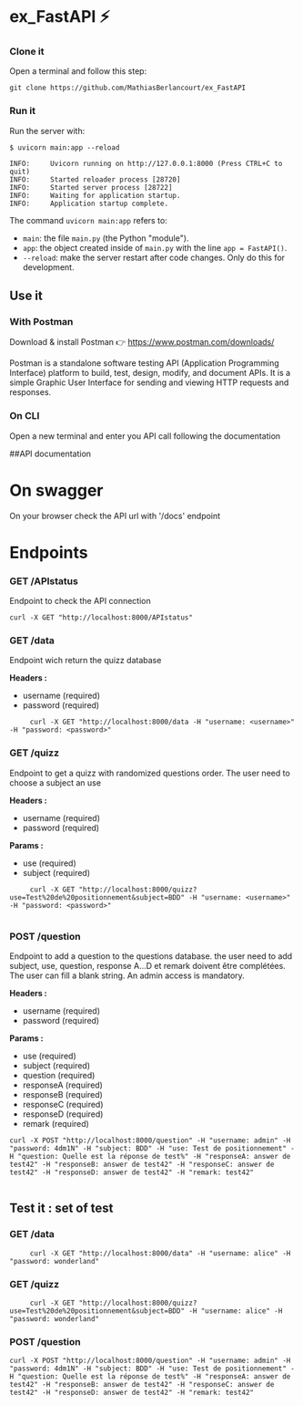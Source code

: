 # ex_FastAPI ⚡️

### Clone it

Open a terminal and follow this step:

```console
git clone https://github.com/MathiasBerlancourt/ex_FastAPI

```

### Run it

Run the server with:

<div class="termy">

```console
$ uvicorn main:app --reload

INFO:     Uvicorn running on http://127.0.0.1:8000 (Press CTRL+C to quit)
INFO:     Started reloader process [28720]
INFO:     Started server process [28722]
INFO:     Waiting for application startup.
INFO:     Application startup complete.
```

</div>

The command `uvicorn main:app` refers to:

- `main`: the file `main.py` (the Python "module").
- `app`: the object created inside of `main.py` with the line `app = FastAPI()`.
- `--reload`: make the server restart after code changes. Only do this for development.

## Use it

### With Postman

Download & install Postman 👉 <https://www.postman.com/downloads/>

Postman is a standalone software testing API (Application Programming Interface) platform to build, test, design, modify, and document APIs. It is a simple Graphic User Interface for sending and viewing HTTP requests and responses.

### On CLI

Open a new terminal and enter you API call following the documentation

##API documentation

# On swagger

On your browser check the API url with '/docs' endpoint

# Endpoints

### GET /APIstatus

Endpoint to check the API connection

```console
curl -X GET "http://localhost:8000/APIstatus"

```

### GET /data

Endpoint wich return the quizz database

<b>Headers :</b>

- username (required)
- password (required)

```console
     curl -X GET "http://localhost:8000/data -H "username: <username>" -H "password: <password>"

```

### GET /quizz

Endpoint to get a quizz with randomized questions order. The user need to choose a subject an use

<b>Headers :</b>

- username (required)
- password (required)

<b>Params :</b>

- use (required)
- subject (required)

```console
     curl -X GET "http://localhost:8000/quizz?use=Test%20de%20positionnement&subject=BDD" -H "username: <username>" -H "password: <password>"


```

### POST /question

Endpoint to add a question to the questions database. the user need to add subject, use, question, response A...D et remark doivent être complétées. The user can fill a blank string.
An admin access is mandatory.

<b>Headers :</b>

- username (required)
- password (required)

<b>Params :</b>

- use (required)
- subject (required)
- question (required)
- responseA (required)
- responseB (required)
- responseC (required)
- responseD (required)
- remark (required)

```console
curl -X POST "http://localhost:8000/question" -H "username: admin" -H "password: 4dm1N" -H "subject: BDD" -H "use: Test de positionnement" -H "question: Quelle est la réponse de test%" -H "responseA: answer de test42" -H "responseB: answer de test42" -H "responseC: answer de test42" -H "responseD: answer de test42" -H "remark: test42"


```

## Test it : set of test

### GET /data

```console
     curl -X GET "http://localhost:8000/data" -H "username: alice" -H "password: wonderland"

```

### GET /quizz

```console
     curl -X GET "http://localhost:8000/quizz?use=Test%20de%20positionnement&subject=BDD" -H "username: alice" -H "password: wonderland"

```

### POST /question

```console
curl -X POST "http://localhost:8000/question" -H "username: admin" -H "password: 4dm1N" -H "subject: BDD" -H "use: Test de positionnement" -H "question: Quelle est la réponse de test%" -H "responseA: answer de test42" -H "responseB: answer de test42" -H "responseC: answer de test42" -H "responseD: answer de test42" -H "remark: test42"

```
